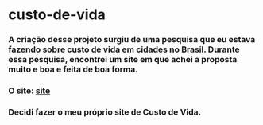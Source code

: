 # custo-de-vida

### A criação desse projeto surgiu de uma pesquisa que eu estava fazendo sobre custo de vida em cidades no Brasil. Durante essa pesquisa, encontrei um site em que achei a proposta muito e boa e feita de boa forma. 
### O site: <a href="http://www.custodevida.com.br/">site</a>
### Decidi fazer o meu próprio site de Custo de Vida.
